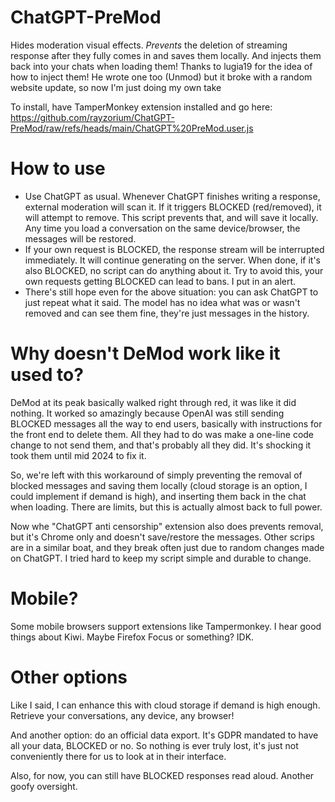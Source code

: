 # ChatGPT-PreMod
Hides moderation visual effects. _Prevents_ the deletion of streaming response after they fully comes in and saves them locally. And injects them back into your chats when loading them! Thanks to lugia19 for the idea of how to inject them! He wrote one too (Unmod) but it broke with a random website update, so now I'm just doing my own take

To install, have TamperMonkey extension installed and go here: https://github.com/rayzorium/ChatGPT-PreMod/raw/refs/heads/main/ChatGPT%20PreMod.user.js

# How to use
- Use ChatGPT as usual. Whenever ChatGPT finishes writing a response, external moderation will scan it. If it triggers BLOCKED (red/removed), it will attempt to remove. This script prevents that, and will save it locally. Any time you load a conversation on the same device/browser, the messages will be restored.
- If your own request is BLOCKED, the response stream will be interrupted immediately. It will continue generating on the server. When done, if it's also BLOCKED, no script can do anything about it. Try to avoid this, your own requests getting BLOCKED can lead to bans. I put in an alert.
- There's still hope even for the above situation: you can ask ChatGPT to just repeat what it said. The model has no idea what was or wasn't removed and can see them fine, they're just messages in the history.

# Why doesn't DeMod work like it used to?
DeMod at its peak basically walked right through red, it was like it did nothing. It worked so amazingly because OpenAI was still sending BLOCKED messages all the way to end users, basically with instructions for the front end to delete them. All they had to do was make a one-line code change to not send them, and that's probably all they did. It's shocking it took them until mid 2024 to fix it.

So, we're left with this workaround of simply preventing the removal of blocked messages and saving them locally (cloud storage is an option, I could implement if demand is high), and inserting them back in the chat when loading. There are limits, but this is actually almost back to full power. 

Now whe "ChatGPT anti censorship" extension also does prevents removal, but it's Chrome only and doesn't save/restore the messages. Other scrips are in a similar boat, and they break often just due to random changes made on ChatGPT. I tried hard to keep my script simple and durable to change.

# Mobile?
Some mobile browsers support extensions like Tampermonkey. I hear good things about Kiwi. Maybe Firefox Focus or something? IDK.

# Other options
Like I said, I can enhance this with cloud storage if demand is high enough. Retrieve your conversations, any device, any browser!

And another option: do an official data export. It's GDPR mandated to have all your data, BLOCKED or no. So nothing is ever truly lost, it's just not conveniently there for us to look at in their interface.

Also, for now, you can still have BLOCKED responses read aloud. Another goofy oversight.
